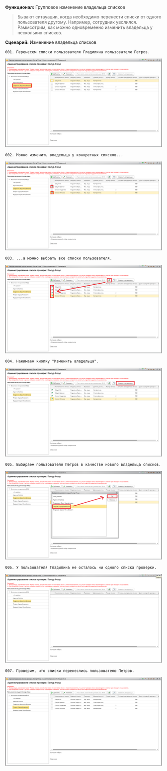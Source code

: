 **Функционал:** Групповое изменение владельца списков

> Бывают ситауации, когда необходимо перенести списки от одного пользователя другому. Например, сотрудник уволился.
> Раммсотрим, как можно одновременно изменить владельца у нескольких списков.

**Сценарий:** Изменение владельца списков

	001. Перенесем списки пользователя Гладилина пользователю Петров.
![](Групповое_изменение_владельца_списков/Групповое_изменение_владельца_списков_5_Изменение_владельца_списков_001.png)

	002. Можно изменить владельца у конкретных списков...
![](Групповое_изменение_владельца_списков/Групповое_изменение_владельца_списков_12_Изменение_владельца_списков_002.png)

	003. ...а можно выбрать все списки пользователя.
![](Групповое_изменение_владельца_списков/Групповое_изменение_владельца_списков_13_Изменение_владельца_списков_003.png)

	004. Нажимаем кнопку "Изменить владельца".
![](Групповое_изменение_владельца_списков/Групповое_изменение_владельца_списков_14_Изменение_владельца_списков_004.png)

	005. Выбираем пользователя Петров в качестве нового владельца списков.
![](Групповое_изменение_владельца_списков/Групповое_изменение_владельца_списков_16_Изменение_владельца_списков_005.png)

	006. У пользователя Гладилина не осталось ни одного списка проверки.
![](Групповое_изменение_владельца_списков/Групповое_изменение_владельца_списков_19_Изменение_владельца_списков_006.png)

	007. Проверим, что списки перенеслись пользователю Петров.
![](Групповое_изменение_владельца_списков/Групповое_изменение_владельца_списков_20_Изменение_владельца_списков_007.png)
